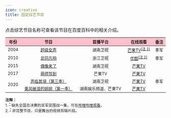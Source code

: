 ```yaml
---
icon: creative
title: 固定综艺节目
---
```


点击综艺节目名称可查看该节目在百度百科中的相关介绍。

<table style="text-align:center; font-size:90%; width:100%; display:table">
<thead>
<tr>
    <th style="background:pink">年份</th>
    <th style="background:pink">节目</th>
    <th style="background:pink">首播平台</th>
    <th style="background:pink">在线观看</th>
    <th style="background:pink">备注</th>
</tr>
</thead>
<tbody>
<tr>
    <td>2004</td>
    <td><a href="https://baike.baidu.com/item/超级女声/2689" target="_blank" rel="noopener noreferrer">超级女声</a></td>
    <td>湖南卫视</td>
    <td><a href="https://www.mgtv.com/h/54734.html" target="_blank" rel="noopener noreferrer">芒果TV</a><sup id="cite_ref-1"><a href="#cite_note-1">[注 1]</a></sup></td>
    <td>季军</td>
</tr>
<tr>
    <td>2010</td>
    <td><a href="https://baike.baidu.com/item/非同凡响/7525553" target="_blank" rel="noopener noreferrer">非同凡响</a></td>
    <td>浙江卫视</td>
    <td><a href="https://www.youku.com/profile/index/?uid=UMjc5ODk3NTI0" target="_blank" rel="noopener noreferrer">优酷</a><sup id="cite_ref-2"><a href="#cite_note-2">[注 2]</a></sup></td>
    <td>季军</td>
</tr>
<tr>
    <td>2015</td>
    <td><a href="https://baike.baidu.com/item/偶像来了" target="_blank" rel="noopener noreferrer">偶像来了</a></td>
    <td>湖南卫视</td>
    <td><a href="https://www.mgtv.com/h/157139.html" target="_blank" rel="noopener noreferrer">芒果TV</a></td>
    <td></td>
</tr>
<tr>
    <td>2017</td>
    <td><a href="https://baike.baidu.com/item/萌师驾到" target="_blank" rel="noopener noreferrer">萌师驾到</a></td>
    <td>芒果TV</td>
    <td><a href="https://www.mgtv.com/h/318122.html" target="_blank" rel="noopener noreferrer">芒果TV</a></td>
    <td></td>
</tr>
<tr>
    <td rowspan="2">2020</td>
    <td><a href="https://baike.baidu.com/item/声临其境第三季" target="_blank" rel="noopener noreferrer">声临其境（第三季）</a></td>
    <td>湖南卫视</td>
    <td><a href="https://www.mgtv.com/h/334632.html" target="_blank" rel="noopener noreferrer">芒果TV</a></td>
    <td>季军</td>
</tr>
<tr>
    <td><a href="https://baike.baidu.com/item/乘风破浪的姐姐第一季" target="_blank" rel="noopener noreferrer">乘风破浪的姐姐（第一季）</a></td>
    <td>湖南娱乐频道、芒果TV</td>
    <td><a href="https://www.mgtv.com/h/338497.html" target="_blank" rel="noopener noreferrer">芒果TV</a></td>
    <td></td>
</tr>
</tbody>
</table>

<small>
<b>注释：</b><br/>
1. <sup id="cite_note-1"><a href="#cite_ref-1">^</a></sup> 缺失全国总决赛的亚军突围战一集，可在<a href="https://www.bilibili.com/video/BV1qK411L759" target="_blank" rel="noopener noreferrer">哔哩哔哩观看</a>。<br/>
2. <sup id="cite_note-2"><a href="#cite_ref-2">^</a></sup> 非完整节目，只是舞台的视频剪辑片段。
</small>